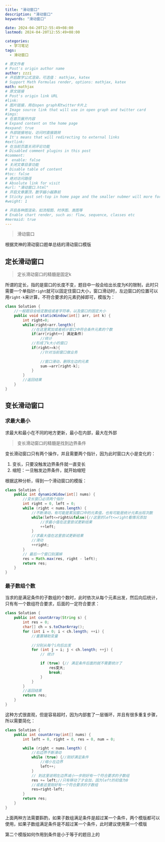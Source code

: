 ```yaml
---
title: "滑动窗口"
description: "滑动窗口"
keywords: "滑动窗口"

date: 2024-04-20T12:55:49+08:00
lastmod: 2024-04-20T12:55:49+08:00

categories:
  - 学习笔记
tags:
  - 滑动窗口

# 原文作者
# Post's origin author name
author: zzzi
# 开启数学公式渲染，可选值： mathjax, katex
# Support Math Formulas render, options: mathjax, katex
math: mathjax
# 原文链接
# Post's origin link URL
#link:
# 图片链接，用在open graph和twitter卡片上
# Image source link that will use in open graph and twitter card
#imgs:
# 在首页展开内容
# Expand content on the home page
#expand: true
# 外部链接地址，访问时直接跳转
# It's means that will redirecting to external links
#extlink:
# 在当前页面关闭评论功能
# Disabled comment plugins in this post
#comment:
#  enable: false
# 关闭文章目录功能
# Disable table of content
#toc: false
# 绝对访问路径
# Absolute link for visit
#url: "滑动窗口.html"
# 开启文章置顶，数字越小越靠前
# Sticky post set-top in home page and the smaller nubmer will more forward.
#weight: 1

# 开启各种图渲染，如流程图、时序图、类图等
# Enable chart render, such as: flow, sequence, classes etc
#mermaid: true
---
```


> 滑动窗口

根据灵神的滑动窗口题单总结的滑动窗口模版

<!--more-->

## 定长滑动窗口

> 定长滑动窗口的精髓是固定k

所谓的定长，指的是窗口的长度不变，题目中一般会给出长度为K的限制，此时只需要一个单指针`right`就可以固定住窗口大小，窗口滑动时，左边窗口的位置可以用`right-k`来计算，不符合要求的元素扔掉即可，模版为：

```java
class Solution {
    //一般题目会给定数组或者字符串，以及窗口的固定大小
    public void staticWindow(int[] arr, int k) {
        int right=0;
        while(right<arr.length){
            //在这里累加或者统计窗口中符合条件元素的个数
            if(arr[right++] 满足条件)
                //统计
            //形成了k大小的窗口
            if(right>=k){
                //针对当前窗口做业务
                
                //窗口滑动，删除左边的元素
                sum-=arr[right-k];
            }
        }
        //返回结果
    }
}
```

## 变长滑动窗口

### 求最大最小

求最大和最小在不同的地方更新，最小在内部，最大在外部

> 变长滑动窗口的精髓是找到边界条件

变长滑动窗口只有两个操作，并且需要两个指针，因为此时窗口大小是变化的：

1. 变长，只要没触发边界条件就一直变长
2. 缩短：一旦触发边界条件，就开始缩短

根据这种分析，得到一个滑动窗口的模版：

```java
class Solution {
    public int dynamicWidow(int[] nums) {
        //变长窗口必须两个指针
        int right = 0, left = 0;
        while (right < nums.length) {
            //不断滑动，有可能是累加窗口中的元素值，也有可能是统计元素出现次数
            while(left<=right&&false){//这里的left<=right看情况添加
                //求最小值在这里尝试更新结果
                ++left;
            }
            //求最大值在这里尝试更新结果
            //滑动
            ++right;
        }
        // 最后一个窗口别漏掉
        res = Math.max(res, right - left);
        return res;
    }
}
```

### 最子数组个数

当求的是满足条件的子数组的个数时，此时依次从每个元素出发，然后向后统计，只有有一个数组符合要求，后面的一定符合要求：

```java
class Solution {
    public int countArray(String s) {
        int res = 0;
        char[] ch = s.toCharArray();
        for (int i = 0; i < ch.length; ++i) {
            //重置辅助变量
            
            //分别从每个i向后出发
            for (int j = i; j < ch.length; ++j) {
                // 统计

                if (true) {// 满足条件后面的就不需要统计了
                    res变大;
                    break;
                }
            }
        }
        //返回结果
        return res;
    }
}
```

这种方式很直观，但是容易超时，因为内部套了一层循环，并且有很多重复步骤，所以需要简化：

```java
class Solution {
    public int countArray(int[] nums) {
        int left = 0, right = 0, res = 0, num = 0;

        while (right < nums.length) {
            //右边界不断滑动
            while (true) {//刚好满足条件
                //缩小左边界
                left++;
            }
            // 到这里说明左边界减小一步刚好有一个符合要求的子数组
            res += left;//只有移动了才会加，因为left的初值为0
            //或者这里刚好有一个符合要求的子数组
            res=right-left;
        }
        return res;
    }
}
```

上面两种方法需要斟酌，如果子数组满足条件是超过某一个条件，两个模版都可以使用，如果子数组满足条件是不超过某一个条件，此时建议使用第一个模版

第二个模版如何作用到条件是小于等于的题目上的
